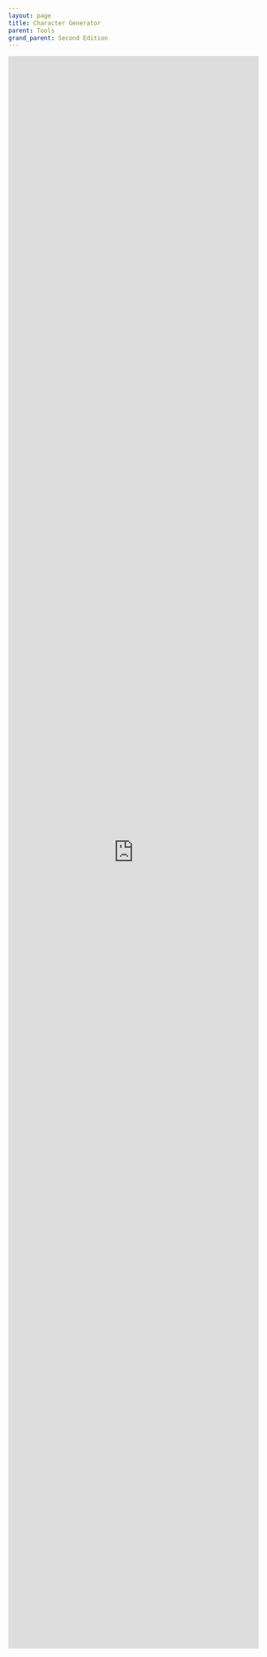 ```yaml
---
layout: page
title: Character Generator
parent: Tools
grand_parent: Second Edition
---
```


<div style="height:80vh; width:100%;">
  <iframe
    src="https://kettlewright.com/gen/character"
    style="border:none; width:100%; height:100%;"
    allowfullscreen
  ></iframe>
</div>
